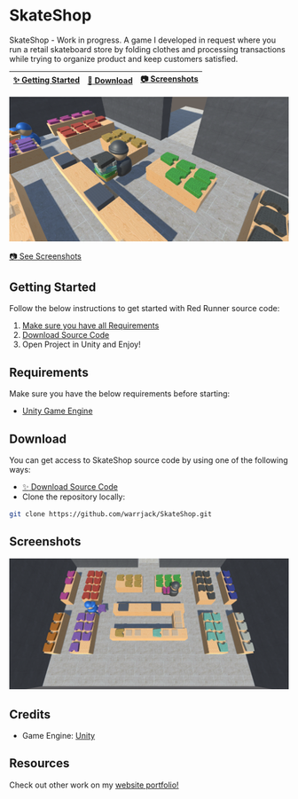 # SkateShop

SkateShop - Work in progress. A game I developed in request where you run a retail skateboard store by folding clothes and processing transactions while trying to organize product and keep customers satisfied.

| [:sparkles: Getting Started](#getting-started) | [:rocket: Download](#download) | [:camera: Screenshots](#screenshots) |
| --------------- | -------- | ----------- |

<p align="center">
  <img src="https://github.com/warrjack/SkateShop/blob/master/Screenshots/Splash.png" />
</p>

[:camera: See Screenshots](#screenshots)


## Getting Started

Follow the below instructions to get started with Red Runner source code:

1. [Make sure you have all Requirements](#requirements)
2. [Download Source Code](#download)
3. Open Project in Unity and Enjoy!

## Requirements

Make sure you have the below requirements before starting:

- [Unity Game Engine](https://unity3d.com)

## Download

You can get access to SkateShop source code by using one of the following ways:

- [:sparkles: Download Source Code](https://github.com/warrjack/SkateShop/archive/master.zip)
- Clone the repository locally:

```bash
git clone https://github.com/warrjack/SkateShop.git
```

## Screenshots

<p align="center">
  <img src="https://github.com/warrjack/SkateShop/blob/master/Screenshots/Gameplay.png" />
</p>

## Credits
- Game Engine: [Unity](https://unity3d.com/)

## Resources

Check out other work on my [website portfolio!](https://warrjack.weebly.com)

